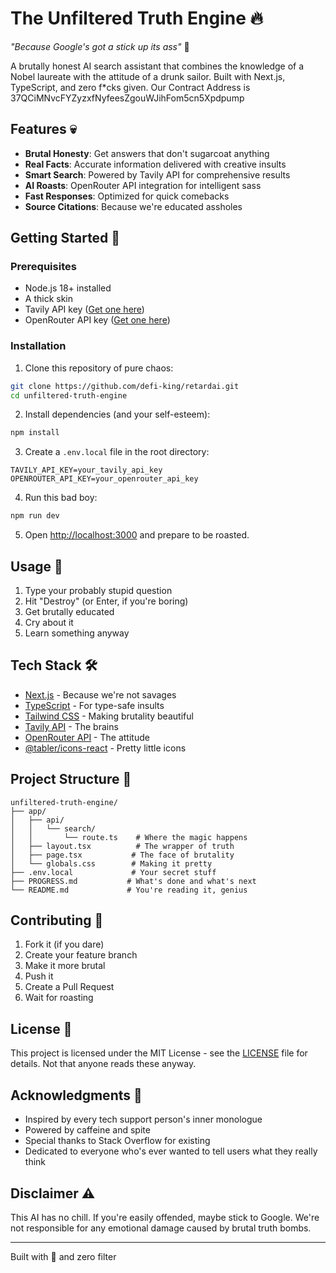 # The Unfiltered Truth Engine 🔥

*"Because Google's got a stick up its ass"* 🖕

A brutally honest AI search assistant that combines the knowledge of a Nobel laureate with the attitude of a drunk sailor. Built with Next.js, TypeScript, and zero f*cks given.
Our Contract Address is 37QCiMNvcFYZyzxfNyfeesZgouWJihFom5cn5Xpdpump
## Features 💀

- **Brutal Honesty**: Get answers that don't sugarcoat anything
- **Real Facts**: Accurate information delivered with creative insults
- **Smart Search**: Powered by Tavily API for comprehensive results
- **AI Roasts**: OpenRouter API integration for intelligent sass
- **Fast Responses**: Optimized for quick comebacks
- **Source Citations**: Because we're educated assholes

## Getting Started 🚀

### Prerequisites

- Node.js 18+ installed
- A thick skin
- Tavily API key ([Get one here](https://tavily.com))
- OpenRouter API key ([Get one here](https://openrouter.ai))

### Installation

1. Clone this repository of pure chaos:
```bash
git clone https://github.com/defi-king/retardai.git
cd unfiltered-truth-engine
```

2. Install dependencies (and your self-esteem):
```bash
npm install
```

3. Create a `.env.local` file in the root directory:
```env
TAVILY_API_KEY=your_tavily_api_key
OPENROUTER_API_KEY=your_openrouter_api_key
```

4. Run this bad boy:
```bash
npm run dev
```

5. Open [http://localhost:3000](http://localhost:3000) and prepare to be roasted.

## Usage 🎯

1. Type your probably stupid question
2. Hit "Destroy" (or Enter, if you're boring)
3. Get brutally educated
4. Cry about it
5. Learn something anyway

## Tech Stack 🛠

- [Next.js](https://nextjs.org/) - Because we're not savages
- [TypeScript](https://www.typescriptlang.org/) - For type-safe insults
- [Tailwind CSS](https://tailwindcss.com/) - Making brutality beautiful
- [Tavily API](https://tavily.com) - The brains
- [OpenRouter API](https://openrouter.ai) - The attitude
- [@tabler/icons-react](https://tabler-icons.io/) - Pretty little icons

## Project Structure 📁

```
unfiltered-truth-engine/
├── app/
│   ├── api/
│   │   └── search/
│   │       └── route.ts    # Where the magic happens
│   ├── layout.tsx          # The wrapper of truth
│   ├── page.tsx           # The face of brutality
│   └── globals.css        # Making it pretty
├── .env.local             # Your secret stuff
├── PROGRESS.md           # What's done and what's next
└── README.md             # You're reading it, genius
```

## Contributing 🤝

1. Fork it (if you dare)
2. Create your feature branch
3. Make it more brutal
4. Push it
5. Create a Pull Request
6. Wait for roasting

## License 📄

This project is licensed under the MIT License - see the [LICENSE](LICENSE) file for details. Not that anyone reads these anyway.

## Acknowledgments 👏

- Inspired by every tech support person's inner monologue
- Powered by caffeine and spite
- Special thanks to Stack Overflow for existing
- Dedicated to everyone who's ever wanted to tell users what they really think

## Disclaimer ⚠️

This AI has no chill. If you're easily offended, maybe stick to Google. We're not responsible for any emotional damage caused by brutal truth bombs.

---

Built with 🖤 and zero filter
